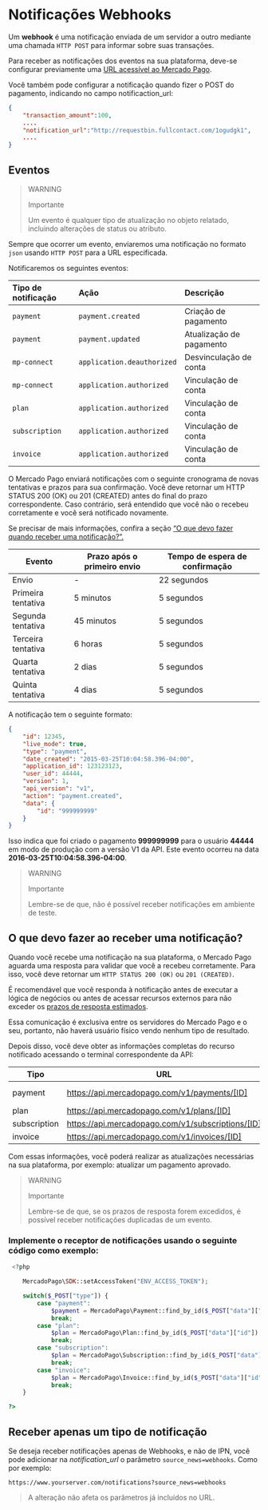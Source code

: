# Notificações Webhooks

Um **webhook** é uma notificação enviada de um servidor a outro mediante uma chamada `HTTP POST` para informar sobre suas transações.

Para receber as notificações dos eventos na sua plataforma, deve-se configurar previamente uma [URL acessível ao Mercado Pago](https://www.mercadopago[FAKER][URL][DOMAIN]/developers/panel/notifications).

Você também pode configurar a notificação quando fizer o POST do pagamento, indicando no campo notificaction_url:

```json
{
    "transaction_amount":100,
    ....
    "notification_url":"http://requestbin.fullcontact.com/1ogudgk1",
    ....
}
```

## Eventos

> WARNING
>
> Importante
>
> Um evento é qualquer tipo de atualização no objeto relatado, incluindo alterações de status ou atributo.

Sempre que ocorrer um evento, enviaremos uma notificação no formato `json` usando `HTTP POST` para a URL especificada.

Notificaremos os seguintes eventos:


| Tipo de notificação | Ação | Descrição |
| :--- | :--- | :--- |
| `payment` | `payment.created` | Criação de pagamento |
| `payment` | `payment.updated` | Atualização de pagamento |
| `mp-connect` | `application.deauthorized` | Desvinculação de conta |
| `mp-connect` | `application.authorized` | Vinculação de conta |
| `plan` | `application.authorized` | Vinculação de conta |
| `subscription` | `application.authorized` | Vinculação de conta |
| `invoice` | `application.authorized` | Vinculação de conta |

O Mercado Pago enviará notificações com o seguinte cronograma de novas tentativas e prazos para sua confirmação. Você deve retornar um HTTP STATUS 200 (OK) ou 201 (CREATED) antes do final do prazo correspondente. Caso contrário, será entendido que você não o recebeu corretamente e você será notificado novamente.

Se precisar de mais informações, confira a seção [“O que devo fazer quando receber uma notificação?”.](#bookmark_o_que_devo_fazer_ao_receber_uma_notificação?)

| Evento | Prazo após o primeiro envio | Tempo de espera de confirmação |
| --- | --- | --- |
| Envio | - | 22 segundos |
| Primeira tentativa | 5 minutos | 5 segundos |
| Segunda tentativa | 45 minutos | 5 segundos |
| Terceira tentativa | 6 horas | 5 segundos |
| Quarta tentativa | 2 dias | 5 segundos |
| Quinta tentativa | 4 dias | 5 segundos |

A notificação tem o seguinte formato:

```json
{
    "id": 12345,
    "live_mode": true,
    "type": "payment",
    "date_created": "2015-03-25T10:04:58.396-04:00",
    "application_id": 123123123,
    "user_id": 44444,
    "version": 1,
    "api_version": "v1",
    "action": "payment.created",
    "data": {
        "id": "999999999"
    }
}
```

Isso indica que foi criado o pagamento **999999999** para o usuário **44444** em modo de produção com a versão V1 da API. Este evento ocorreu na data **2016-03-25T10:04:58.396-04:00**.

> WARNING
>
> Importante
>
> Lembre-se de que, não é possível receber notificações em ambiente de teste.

## O que devo fazer ao receber uma notificação?

Quando você recebe uma notificação na sua plataforma, o Mercado Pago aguarda uma resposta para validar que você a recebeu corretamente. Para isso, você deve retornar um `HTTP STATUS 200 (OK)` ou `201 (CREATED)`.

É recomendável que você responda à notificação antes de executar a lógica de negócios ou antes de acessar recursos externos para não exceder os [prazos de resposta estimados](#bookmark_eventos).

Essa comunicação é exclusiva entre os servidores do Mercado Pago e o seu, portanto, não haverá usuário físico vendo nenhum tipo de resultado.

Depois disso, você deve obter as informações completas do recurso notificado acessando o terminal correspondente da API:


| Tipo | URL | Documentação |
| --- | --- | --- |
| payment | https://api.mercadopago.com/v1/payments/[ID] | [ver documentação](https://www.mercadopago[FAKER][URL][DOMAIN]/developers/pt/reference/payments/_payments_id/get) |
| plan | https://api.mercadopago.com/v1/plans/[ID] | - |
| subscription | https://api.mercadopago.com/v1/subscriptions/[ID] | - |
| invoice | https://api.mercadopago.com/v1/invoices/[ID] | - |


Com essas informações, você poderá realizar as atualizações necessárias na sua plataforma, por exemplo: atualizar um pagamento aprovado.

> WARNING
>
> Importante
>
> Lembre-se de que, se os prazos de resposta forem excedidos, é possível receber notificações duplicadas de um evento.


### Implemente o receptor de notificações usando o seguinte código como exemplo:

```php
 <?php

    MercadoPago\SDK::setAccessToken("ENV_ACCESS_TOKEN");

    switch($_POST["type"]) {
        case "payment":
            $payment = MercadoPago\Payment::find_by_id($_POST["data"]["id"]);
            break;
        case "plan":
            $plan = MercadoPago\Plan::find_by_id($_POST["data"]["id"]);
            break;
        case "subscription":
            $plan = MercadoPago\Subscription::find_by_id($_POST["data"]["id"]);
            break;
        case "invoice":
            $plan = MercadoPago\Invoice::find_by_id($_POST["data"]["id"]);
            break;
    }

?>
```

## Receber apenas um tipo de notificação

Se deseja receber notificações apenas de Webhooks, e não de IPN, você pode adicionar na *notification_url* o parâmetro `source_news=webhooks`. Como por exemplo:

`https://www.yourserver.com/notifications?source_news=webhooks`

> A alteração não afeta os parâmetros já incluídos no URL.
